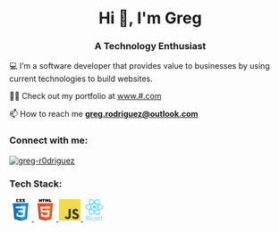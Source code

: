 <h1 align="center">Hi 👋, I'm Greg</h1>
<h3 align="center">A Technology Enthusiast</h3>

💻 I’m a software developer that provides value to businesses by using current technologies to build websites.

👨‍💻 Check out my portfolio at [www.#.com](www.#.com)   

📫 How to reach me **greg.rodriguez@outlook.com**

<h3 align="left">Connect with me:</h3>
<p align="left">
<a href="https://linkedin.com/in/greg-r0driguez" target="blank"><img align="center" src="https://raw.githubusercontent.com/rahuldkjain/github-profile-readme-generator/master/src/images/icons/Social/linked-in-alt.svg" alt="greg-r0driguez" height="30" width="40" /></a>
</p>

<h3 align="left">Tech Stack:</h3>
<p align="left"> <a href="https://www.w3schools.com/css/" target="_blank" rel="noreferrer"> <img src="https://raw.githubusercontent.com/devicons/devicon/master/icons/css3/css3-original-wordmark.svg" alt="css3" width="40" height="40"/> </a> <a href="https://www.w3.org/html/" target="_blank" rel="noreferrer"> <img src="https://raw.githubusercontent.com/devicons/devicon/master/icons/html5/html5-original-wordmark.svg" alt="html5" width="40" height="40"/> </a> <a href="https://developer.mozilla.org/en-US/docs/Web/JavaScript" target="_blank" rel="noreferrer"> <img src="https://raw.githubusercontent.com/devicons/devicon/master/icons/javascript/javascript-original.svg" alt="javascript" width="40" height="40"/> </a> <a href="https://reactjs.org/" target="_blank" rel="noreferrer"> <img src="https://raw.githubusercontent.com/devicons/devicon/master/icons/react/react-original-wordmark.svg" alt="react" width="40" height="40"/> </a> </p>

